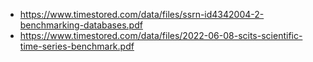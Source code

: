 - https://www.timestored.com/data/files/ssrn-id4342004-2-benchmarking-databases.pdf
- https://www.timestored.com/data/files/2022-06-08-scits-scientific-time-series-benchmark.pdf
